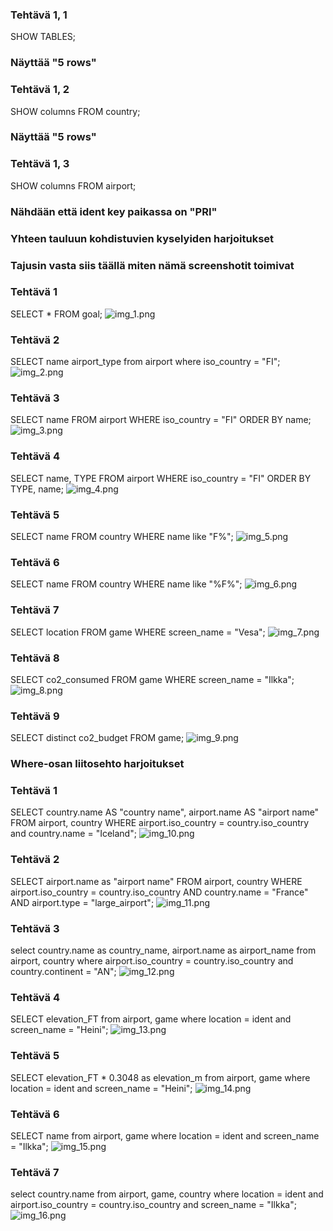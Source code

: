 ### Tehtävä 1, 1
SHOW TABLES;
### Näyttää "5 rows"


### Tehtävä 1, 2
SHOW columns FROM country;
### Näyttää "5 rows"

### Tehtävä 1, 3
SHOW columns FROM airport;
### Nähdään että ident key paikassa on "PRI"

### Yhteen tauluun kohdistuvien kyselyiden harjoitukset
### Tajusin vasta siis täällä miten nämä screenshotit toimivat
### Tehtävä 1
SELECT * FROM goal;
![img_1.png](img_1.png)

### Tehtävä 2
SELECT name airport_type from airport where iso_country = "FI";
![img_2.png](img_2.png)

### Tehtävä 3
SELECT name FROM airport WHERE iso_country = "FI" ORDER BY name;
![img_3.png](img_3.png)

### Tehtävä 4
SELECT name, TYPE FROM airport WHERE iso_country = "FI" ORDER BY TYPE, name;
![img_4.png](img_4.png)

### Tehtävä 5
SELECT name FROM country WHERE name like "F%";
![img_5.png](img_5.png)

### Tehtävä 6
SELECT name FROM country WHERE name like "%F%";
![img_6.png](img_6.png)

### Tehtävä 7
SELECT location FROM game WHERE screen_name = "Vesa";
![img_7.png](img_7.png)

### Tehtävä 8
SELECT co2_consumed FROM game WHERE screen_name = "Ilkka";
![img_8.png](img_8.png)

### Tehtävä 9
SELECT distinct co2_budget FROM game;
![img_9.png](img_9.png)

### Where-osan liitosehto harjoitukset

### Tehtävä 1
SELECT country.name AS "country name", airport.name AS "airport name" FROM airport, country WHERE airport.iso_country = country.iso_country and country.name = "Iceland";
![img_10.png](img_10.png)

### Tehtävä 2
SELECT airport.name as "airport name" FROM airport, country WHERE airport.iso_country = country.iso_country AND country.name = "France" AND airport.type = "large_airport";
![img_11.png](img_11.png)

### Tehtävä 3
select country.name as country_name, airport.name as airport_name from airport, country where airport.iso_country = country.iso_country and country.continent = "AN";
![img_12.png](img_12.png)

### Tehtävä 4
SELECT elevation_FT from airport, game where location = ident and screen_name = "Heini";
![img_13.png](img_13.png)

### Tehtävä 5
SELECT elevation_FT * 0.3048 as elevation_m from airport, game where location = ident and screen_name = "Heini";
![img_14.png](img_14.png)

### Tehtävä 6
SELECT name from airport, game where location = ident and screen_name = "Ilkka";
![img_15.png](img_15.png)

### Tehtävä 7
select country.name from airport, game, country where location = ident and airport.iso_country = country.iso_country  and screen_name = "Ilkka";
![img_16.png](img_16.png)
